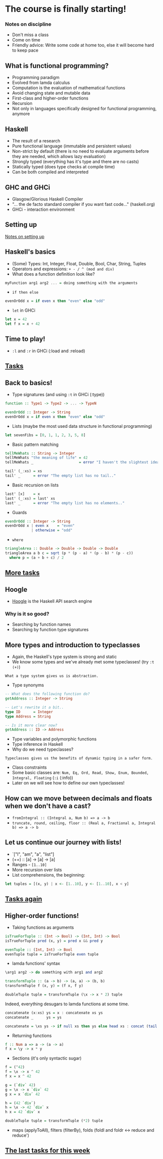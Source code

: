 # The course is finally starting!


### Notes on discipline
* Don't miss a class
* Come on time
* Friendly advice: Write some code at home too, else it will become hard to keep pace

## What is functional programming?
* Programming paradigm
* Evolved from lamda calculus
* Computation is the evaluation of mathematical functions
* Avoid changing state and mutable data
* First-class and higher-order functions
* Recursion
* Not only in languages specifically designed for functional programming, anymore

## Haskell
* The result of a research
* Pure functional language (immutable and persistent values)
* Non-strict by default (there is no need to evaluate arguments before they are needed, which allows lazy evaluation)
* Strongly typed (everything has it's type and there are no casts)
* Statically typed (does type checks at compile time)
* Can be both compiled and interpreted

## GHC and GHCi
* Glasgow/Glorious Haskell Compiler
* "... the de facto standard compiler if you want fast code..." (haskell.org)
* GHCi - interaction environment

## Setting up
[Notes on setting up](../Setup/README.md)

## Haskell's basics
* (Some) Types: Int, Integer, Float, Double, Bool, Char, String, Tuples
* Operators and expressions: `+ - / ^ (mod and div)`
* What does a function definition look like?
```haskell
myFunction arg1 arg2 ... = doing something with the arguments
```
* `if then else`
```haskell
evenOrOdd x = if even x then "even" else "odd"
```
* `let` in GHCi
```haskell
let x = 42
let f x = x + 42
```

## Time to play!
* `:l` and `:r` in GHCi (:load and :reload)

## [Tasks](1-Beginner-Tasks/README.md#01-even)

## Back to basics!
* Type signatures (and using `:t` in GHCi (:type))
```haskell
function :: Type1 -> Type2 -> ... -> TypeN

evenOrOdd :: Integer -> String
evenOrOdd x = if even x then "even" else "odd"
```
* Lists (maybe the most used data structure in functional programming)
```haskell
let sevenFibs = [0, 1, 1, 2, 3, 5, 8]
```
* Basic pattern matching
```haskell
tellMeWhats :: String -> Integer
tellMeWhats "the meaning of life" = 42
tellMeWhats _                     = error "I haven't the slightest idea."

tail' (_:xs) = xs
tail' _      = error "The empty list has no tail.."
```
* Basic recursion on lists
```haskell
last' [x]    = x
last' (_:xs) = last' xs
last' _      = error "The empty list has no elements.."
```
* Guards
```haskell
evenOrOdd :: Integer -> String
evenOrOdd x | even x    = "even"
            | otherwise = "odd"
```
* `where`
```haskell
triangleArea :: Double -> Double -> Double -> Double
triangleArea a b c = sqrt (p * (p - a) * (p - b) * (p - c))
  where p = (a + b + c) / 2
```

## [More tasks](1-Beginner-Tasks/README.md#11-type-signatures)

## Hoogle
* [Hoogle](https://www.haskell.org/hoogle/) is the Haskell API search engine

### Why is it so good?
* Searching by function names
* Searching by function type signatures

## More types and introduction to typeclasses
* Again, the Haskell's type system is strong and static 
* We know some types and we've already met some typeclasses! (try `:t (+)`)
```
What a type system gives us is abstraction.
```
* Type synonyms
```haskell
-- What does the following function do?
getAddress :: Integer -> String

-- Let's rewrite it a bit..
type ID      = Integer
type Address = String

-- Is it more clear now?
getAddress :: ID -> Address
```
* Type variables and polymorphic functions
* Type inference in Haskell
* Why do we need typeclasses?
```
Typeclasses gives us the benefits of dynamic typing in a safer form.
```
* Class constraints
* Some basic classes are: `Num, Eq, Ord, Read, Show, Enum, Bounded, Integral, Floating` (`:i` (:info))
* Later on we will see how to define our own typeclasses!

## How can we move between decimals and floats when we don't have a cast?
* `fromIntegral :: (Integral a, Num b) => a -> b`
* `truncate, round, ceiling, floor :: (Real a, Fractional a, Integral b) => a -> b`

## Let us continue our journey with lists!
* `["I", "am", "a", "list"]
* (++) :: [a] -> [a] -> [a]
* Ranges - `[1..10]`
* More recursion over lists
* List comprehensions, the beginning:
```haskell
let tuples = [(x, y) | x <- [1..10], y <- [1..10], x < y]
```

## [Tasks again](1-Beginner-Tasks/README.md#27-is-valid-id)

## Higher-order functions!
* Taking functions as arguments
```haskell
isTrueForTuple :: (Int -> Bool) -> (Int, Int) -> Bool
isTrueForTuple pred (x, y) = pred x && pred y

evenTuple :: (Int, Int) -> Bool
evenTuple tuple = isTrueForTuple even tuple
```
* lamda functions' syntax
```haskell
\arg1 arg2 -> do something with arg1 and arg2

transformTuple :: (a -> b) -> (a, a) -> (b, b)
transformTuple f (x, y) = (f x, f y)

doubleTuple tuple = transformTuple (\x -> x * 2) tuple
```
Indeed, everything desugars to lamda functions at some time.
```haskell
concatenate (x:xs) ys = x : concatenate xs ys
concatenate _      ys = ys

concatenate = \xs ys -> if null xs then ys else head xs : concat (tail xs) ys
```
* Returning functions
```haskell
f :: Num a => a -> (a -> a)
f x = \y -> x * y
```
* Sections (it's only syntactic sugar)
```haskell
f = (^42)
f = \x -> x ^ 42
f x = x ^ 42

g = (`div` 42)
g = \x -> x `div` 42
g x = x `div` 42

h = (42 `div`)
h = \x -> 42 `div` x
h x = 42 `div` x

doubleTuple tuple = transformTuple (*2) tuple
```
* maps (applyToAll), filters (filterBy), folds (foldl and foldr <-> reduce and reduce')

## [The last tasks for this week](1-Beginner-Tasks/README.md#38-return-a-function-which-multiplies-a-number-by-a-factor)
